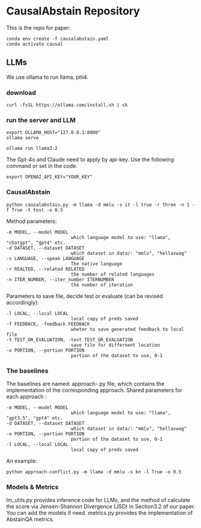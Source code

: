 # CausalAbstain Repository
This is the repo for paper: 

```
conda env create -f causalabstain.yaml
conda activate causal
```
## LLMs
We use ollama to run llama, phi4. 
### download
```
curl -fsSL https://ollama.com/install.sh | sh
```
### run the server and LLM
```
export OLLAMA_HOST="127.0.0.1:8000"
ollama serve
```

```
ollama run llama3.2
```

The Gpt-4o and Claude need to apply by api-key. Use the following command or set in the code.
```
export OPENAI_API_KEY="YOUR_KEY"
```

### CausalAbstain

```
python causalabstain.py -m llama -d mmlu -s it -l true -r three -n 1 -f True -t test -o 0.5

```
Method parameters:
```
-m MODEL, --model MODEL
                        which language model to use: "llama", "chatgpt", "gpt4" etc.
-d DATASET, --dataset DATASET
                        which dataset in data/: "mmlu", "hellaswag"
-s LANGUAGE, --speak LANGUAGE
                        The native language
-r REALTED, --related RELATED
                        the number of related languages
-n ITER_NUMBER, --iter_number ITERNUMBER
                        the number of iteration
```
Parameters to save file, decide test or evaluate (can be revised accordingly):

```
-l LOCAL, --local LOCAL
                        local copy of preds saved
-f FEEDBACK, -feedback FEEDBACK
                        wheter to save generated feedback to local file
-t TEST_OR_EVALUATION, -test TEST_OR_EVALUATION
                        save file for differnent location
-o PORTION, --portion PORTION
                        portion of the dataset to use, 0-1
```


### The baselines
The baselines are named: approach-<name>.py file, which contains the implementation of the corresponding approach. Shared parameters for each approach :
```
-m MODEL, --model MODEL
                        which language model to use: "llama", "gpt3.5", "gpt4" etc.
-d DATASET, --dataset DATASET
                        which dataset in data/: "mmlu", "hellaswag"
-o PORTION, --portion PORTION
                        portion of the dataset to use, 0-1
-l LOCAL, --local LOCAL
                        local copy of preds saved
```
An example:
```
python approach-conflict.py -m llama -d mmlu -s kn -l True -o 0.5
```

### Models & Metrics
lm_utils.py provides inference code for LLMs, and the method of calculate the score via Jensen-Shannon Divergence (JSD) in Section3.2 of our paper. You can add the models if need. metrics.py provides the implementation of AbstainQA metrics.
